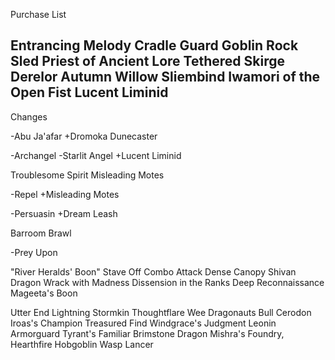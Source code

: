 Purchase List

Entrancing Melody
Cradle Guard
Goblin Rock Sled
Priest of Ancient Lore
Tethered Skirge
Derelor
Autumn Willow
Sliembind
Iwamori of the Open Fist
Lucent Liminid
---------------------------
Changes

-Abu Ja'afar
+Dromoka Dunecaster

-Archangel
-Starlit Angel
+Lucent Liminid

Troublesome Spirit
Misleading Motes

-Repel
+Misleading Motes

-Persuasin
+Dream Leash

Barroom Brawl

-Prey Upon

"River Heralds' Boon"
Stave Off
Combo Attack
Dense Canopy
Shivan Dragon
Wrack with Madness
Dissension in the Ranks
Deep Reconnaissance
Mageeta's Boon

Utter End
Lightning Stormkin
Thoughtflare
Wee Dragonauts
Bull Cerodon
Iroas's Champion
Treasured Find
Windgrace's Judgment
Leonin Armorguard
Tyrant's Familiar
Brimstone Dragon
Mishra's Foundry,
Hearthfire Hobgoblin
Wasp Lancer
